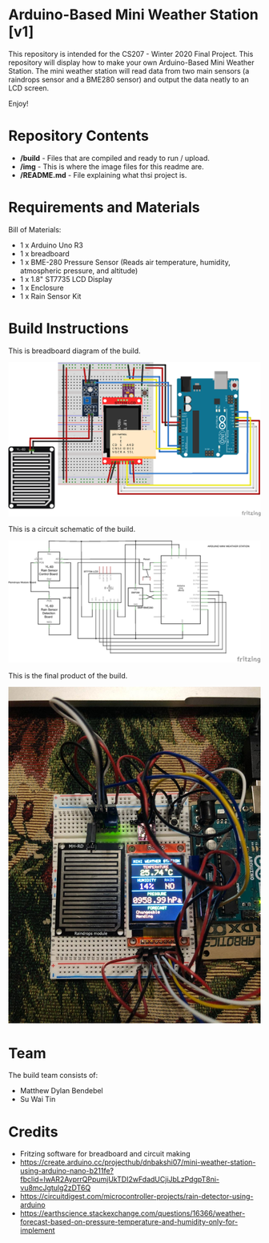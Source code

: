 # Arduino-Based Mini Weather Station [v1]

This repository is intended for the CS207 - Winter 2020 Final Project.
This repository will display how to make your own Arduino-Based Mini Weather Station. The mini weather station will read data from two main sensors (a raindrops sensor and a BME280 sensor) and output the data neatly to an LCD screen.

Enjoy!


Repository Contents
============
* **/build** - Files that are compiled and ready to run / upload.
* **/img** - This is where the image files for this readme are.
* **/README.md** - File explaining what thsi project is.


Requirements and Materials
============
Bill of Materials:
* 1 x Arduino Uno R3
* 1 x breadboard
* 1 x BME-280 Pressure Sensor (Reads air temperature, humidity, atmospheric pressure, and altitude)
* 1 x 1.8" ST7735 LCD Display
* 1 x Enclosure
* 1 x Rain Sensor Kit


Build Instructions
==================

This is breadboard diagram of the build.

![alt text][pic1]

[pic1]: https://github.com/mbendebel/CS207MiniWeatherStation/blob/master/img/Breadboard_bb.png

This is a circuit schematic of the build.

![alt text][pic2]

[pic2]: https://github.com/mbendebel/CS207MiniWeatherStation/blob/master/img/Circuit_schem.png

This is the final product of the build.

![alt text][pic3]

[pic3]: https://github.com/mbendebel/CS207MiniWeatherStation/blob/master/img/Final%20Build.jpeg



Team
=====
The build team consists of: 
* Matthew Dylan Bendebel 
* Su Wai Tin


Credits
=======
* Fritzing software for breadboard and circuit making
* https://create.arduino.cc/projecthub/dnbakshi07/mini-weather-station-using-arduino-nano-b211fe?fbclid=IwAR2AyprrQPpumjUkTDI2wFdadUCjiJbLzPdgpT8ni-vu8mcJgtulg2zDT6Q
* https://circuitdigest.com/microcontroller-projects/rain-detector-using-arduino
* https://earthscience.stackexchange.com/questions/16366/weather-forecast-based-on-pressure-temperature-and-humidity-only-for-implement

